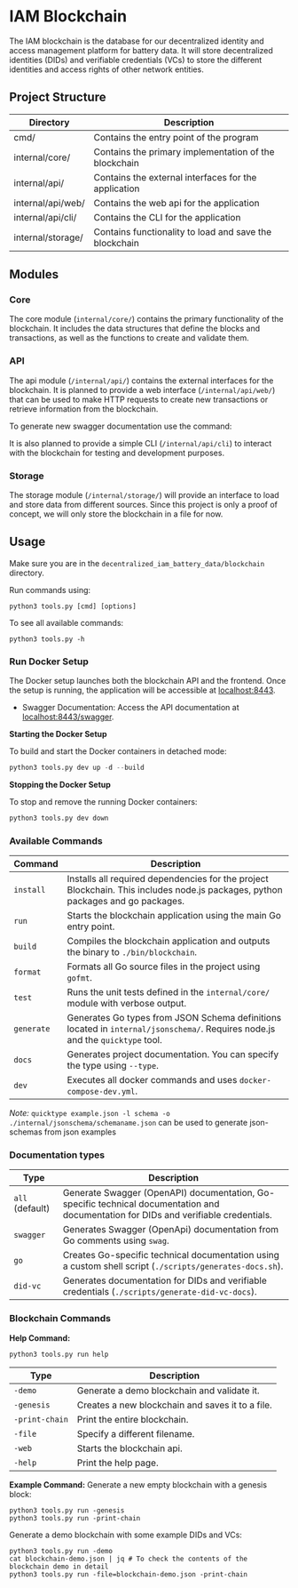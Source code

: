 # IAM Blockchain

The IAM blockchain is the database for our decentralized identity and access management platform for battery data. It will store decentralized identities (DIDs) and verifiable credentials (VCs) to store the different identities and access rights of other network entities.

## Project Structure

| Directory         | Description                                            |
| ----------------- | ------------------------------------------------------ |
| cmd/              | Contains the entry point of the program                |
| internal/core/    | Contains the primary implementation of the blockchain  |
| internal/api/     | Contains the external interfaces for the application   |
| internal/api/web/ | Contains the web api for the application               |
| internal/api/cli/ | Contains the CLI for the application                   |
| internal/storage/ | Contains functionality to load and save the blockchain |

## Modules

### Core

The core module (`internal/core/`) contains the primary functionality of the blockchain.
It includes the data structures that define the blocks and transactions, as well as the functions to create and validate them.

### API

The api module (`/internal/api/`) contains the external interfaces for the blockchain.
It is planned to provide a web interface (`/internal/api/web/`) that can be used to make HTTP requests to create new transactions or retrieve information from the blockchain.

To generate new swagger documentation use the command:

It is also planned to provide a simple CLI (`/internal/api/cli`) to interact with the blockchain for testing and development purposes.

### Storage

The storage module (`/internal/storage/`) will provide an interface to load and store data from different sources.
Since this project is only a proof of concept, we will only store the blockchain in a file for now.

## Usage

Make sure you are in the `decentralized_iam_battery_data/blockchain` directory.

Run commands using:

```shell
python3 tools.py [cmd] [options]
```

To see all available commands:

```shell
python3 tools.py -h
```

### Run Docker Setup

The Docker setup launches both the blockchain API and the frontend. Once the setup is running, the application will be accessible at [localhost:8443](http://localhost:8443).

- Swagger Documentation: Access the API documentation at [localhost:8443/swagger](localhost:8443/swagger).

**Starting the Docker Setup**

To build and start the Docker containers in detached mode:

```python
python3 tools.py dev up -d --build
```

**Stopping the Docker Setup**

To stop and remove the running Docker containers:

```python
python3 tools.py dev down
```

### Available Commands

| Command    | Description                                                                                                                     |
| ---------- | ------------------------------------------------------------------------------------------------------------------------------- |
| `install`  | Installs all required dependencies for the project Blockchain. This includes node.js packages, python packages and go packages. |
| `run`      | Starts the blockchain application using the main Go entry point.                                                                |
| `build`    | Compiles the blockchain application and outputs the binary to `./bin/blockchain`.                                               |
| `format`   | Formats all Go source files in the project using `gofmt`.                                                                       |
| `test`     | Runs the unit tests defined in the `internal/core/` module with verbose output.                                                 |
| `generate` | Generates Go types from JSON Schema definitions located in `internal/jsonschema/`. Requires node.js and the `quicktype` tool.   |
| `docs`     | Generates project documentation. You can specify the type using `--type`.                                                       |
| `dev`      | Executes all docker commands and uses `docker-compose-dev.yml`.                                                                 |

_Note:_ `quicktype example.json -l schema -o ./internal/jsonschema/schemaname.json` can be used to generate json-schemas from json examples

### Documentation types

| Type            | Description                                                                                                                          |
| --------------- | ------------------------------------------------------------------------------------------------------------------------------------ |
| `all` (default) | Generate Swagger (OpenAPI) documentation, Go-specific technical documentation and documentation for DIDs and verifiable credentials. |
| `swagger`       | Generates Swagger (OpenApi) documentation from Go comments using `swag`.                                                             |
| `go`            | Creates Go-specific technical documentation using a custom shell script (`./scripts/generates-docs.sh`).                             |
| `did-vc`        | Generates documentation for DIDs and verifiable credentials (`./scripts/generate-did-vc-docs`).                                      |

### Blockchain Commands

**Help Command:**

```shell
python3 tools.py run help
```

| Type              | Description                                      |
| ----------------- | ------------------------------------------------ |
| `-demo`           | Generate a demo blockchain and validate it.      |
| `-genesis`        | Creates a new blockchain and saves it to a file. |
| `-print-chain`    | Print the entire blockchain.                     |
| `-file`           | Specify a different filename.                    |
| `-web`            | Starts the blockchain api.                       |
| `-help`           | Print the help page.                             |

**Example Command:**
Generate a new empty blockchain with a genesis block:
```shell
python3 tools.py run -genesis
python3 tools.py run -print-chain
```

Generate a demo blockchain with some example DIDs and VCs:
```shell
python3 tools.py run -demo
cat blockchain-demo.json | jq # To check the contents of the blockchain demo in detail
python3 tools.py run -file=blockchain-demo.json -print-chain
```

